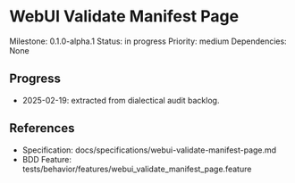 # WebUI Validate Manifest Page
Milestone: 0.1.0-alpha.1
Status: in progress
Priority: medium
Dependencies: None

## Progress
- 2025-02-19: extracted from dialectical audit backlog.

## References
- Specification: docs/specifications/webui-validate-manifest-page.md
- BDD Feature: tests/behavior/features/webui_validate_manifest_page.feature
